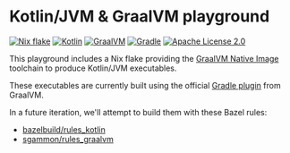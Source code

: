 # Kotlin/JVM & GraalVM playground

[![Nix flake](https://img.shields.io/badge/Built_with-macOS%2014.5-43329C.svg?style=flat&logo=nixos&logoColor=white&label=Flake%20used%20on&labelColor=5277C3&suffix=macOS%2014.5)](https://nix.dev/concepts/flakes)
[![Kotlin](https://img.shields.io/badge/Kotlin-2.0.0-blue.svg?logo=kotlin&style=flat&labelColor=30373d)](https://kotlinlang.org)
[![GraalVM](https://img.shields.io/badge/GraalVM%20CE-21.0.1-blue.svg?style=flat&labelColor=30373d)](https://www.graalvm.org/jdk21/docs/)
[![Gradle](https://img.shields.io/badge/Gradle-8.8-blue.svg?style=flat&labelColor=30373d)](https://docs.gradle.org/8.8/release-notes.html)
[![Apache License 2.0](https://img.shields.io/badge/License-MIT-blue.svg?style=flat&labelColor=30373d)](https://github.com/franckrasolo/kotlin-graalvm-playground/blob/trunk/LICENSE)

This playground includes a Nix flake providing the
[GraalVM Native Image](https://www.graalvm.org/jdk21/reference-manual/native-image/)
toolchain to produce Kotlin/JVM executables.

These executables are currently built using the official
[Gradle plugin](https://graalvm.github.io/native-build-tools/latest/gradle-plugin.html)
from GraalVM.

In a future iteration, we'll attempt to build them with these Bazel rules:

- [bazelbuild/rules_kotlin](https://github.com/bazelbuild/rules_kotlin)
- [sgammon/rules_graalvm](https://github.com/sgammon/rules_graalvm)
